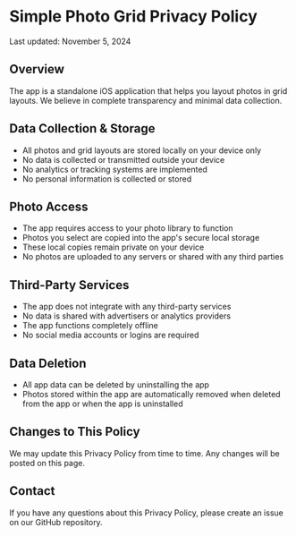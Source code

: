 # Simple Photo Grid Privacy Policy

Last updated: November 5, 2024

## Overview
The app is a standalone iOS application that helps you layout photos in grid layouts. We believe in complete transparency and minimal data collection.

## Data Collection & Storage
- All photos and grid layouts are stored locally on your device only
- No data is collected or transmitted outside your device
- No analytics or tracking systems are implemented
- No personal information is collected or stored

## Photo Access
- The app requires access to your photo library to function
- Photos you select are copied into the app's secure local storage
- These local copies remain private on your device
- No photos are uploaded to any servers or shared with any third parties

## Third-Party Services
- The app does not integrate with any third-party services
- No data is shared with advertisers or analytics providers
- The app functions completely offline
- No social media accounts or logins are required

## Data Deletion
- All app data can be deleted by uninstalling the app
- Photos stored within the app are automatically removed when deleted from the app or when the app is uninstalled

## Changes to This Policy
We may update this Privacy Policy from time to time. Any changes will be posted on this page.

## Contact
If you have any questions about this Privacy Policy, please create an issue on our GitHub repository.
